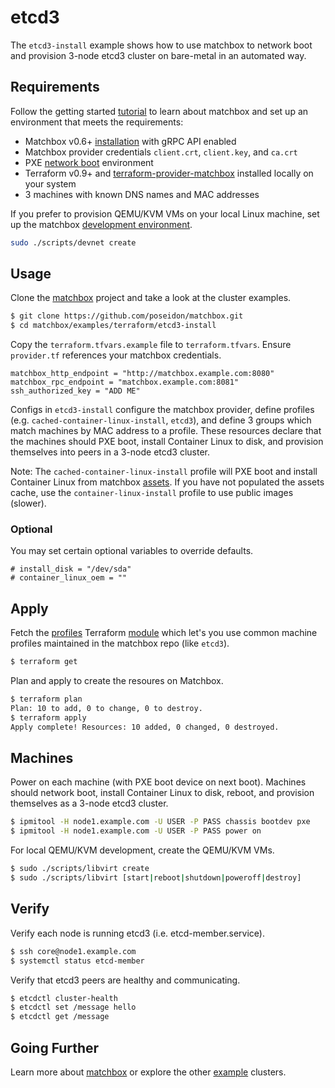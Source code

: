 # etcd3

The `etcd3-install` example shows how to use matchbox to network boot and provision 3-node etcd3 cluster on bare-metal in an automated way.

## Requirements

Follow the getting started [tutorial](../../../Documentation/getting-started.md) to learn about matchbox and set up an environment that meets the requirements:

* Matchbox v0.6+ [installation](../../../Documentation/deployment.md) with gRPC API enabled
* Matchbox provider credentials `client.crt`, `client.key`, and `ca.crt`
* PXE [network boot](../../../Documentation/network-setup.md) environment
* Terraform v0.9+ and [terraform-provider-matchbox](https://github.com/poseidon/terraform-provider-matchbox) installed locally on your system
* 3 machines with known DNS names and MAC addresses

If you prefer to provision QEMU/KVM VMs on your local Linux machine, set up the matchbox [development environment](../../../Documentation/getting-started-docker.md).

```sh
sudo ./scripts/devnet create
```

## Usage

Clone the [matchbox](https://github.com/poseidon/matchbox) project and take a look at the cluster examples.

```sh
$ git clone https://github.com/poseidon/matchbox.git
$ cd matchbox/examples/terraform/etcd3-install
```

Copy the `terraform.tfvars.example` file to `terraform.tfvars`. Ensure `provider.tf` references your matchbox credentials.

```hcl
matchbox_http_endpoint = "http://matchbox.example.com:8080"
matchbox_rpc_endpoint = "matchbox.example.com:8081"
ssh_authorized_key = "ADD ME"
```

Configs in `etcd3-install` configure the matchbox provider, define profiles (e.g. `cached-container-linux-install`, `etcd3`), and define 3 groups which match machines by MAC address to a profile. These resources declare that the machines should PXE boot, install Container Linux to disk, and provision themselves into peers in a 3-node etcd3 cluster.

Note: The `cached-container-linux-install` profile will PXE boot and install Container Linux from matchbox [assets](https://github.com/poseidon/matchbox/blob/master/Documentation/api.md#assets). If you have not populated the assets cache, use the `container-linux-install` profile to use public images (slower).

### Optional

You may set certain optional variables to override defaults.

```hcl
# install_disk = "/dev/sda"
# container_linux_oem = ""
```

## Apply

Fetch the [profiles](../README.md#modules) Terraform [module](https://www.terraform.io/docs/modules/index.html) which let's you use common machine profiles maintained in the matchbox repo (like `etcd3`).

```sh
$ terraform get
```

Plan and apply to create the resoures on Matchbox.

```sh
$ terraform plan
Plan: 10 to add, 0 to change, 0 to destroy.
$ terraform apply
Apply complete! Resources: 10 added, 0 changed, 0 destroyed.
```

## Machines

Power on each machine (with PXE boot device on next boot). Machines should network boot, install Container Linux to disk, reboot, and provision themselves as a 3-node etcd3 cluster. 

```sh
$ ipmitool -H node1.example.com -U USER -P PASS chassis bootdev pxe
$ ipmitool -H node1.example.com -U USER -P PASS power on
```

For local QEMU/KVM development, create the QEMU/KVM VMs.

```sh
$ sudo ./scripts/libvirt create
$ sudo ./scripts/libvirt [start|reboot|shutdown|poweroff|destroy]
```

## Verify

Verify each node is running etcd3 (i.e. etcd-member.service).

```sh
$ ssh core@node1.example.com
$ systemctl status etcd-member
```

Verify that etcd3 peers are healthy and communicating.

```sh
$ etcdctl cluster-health
$ etcdctl set /message hello
$ etcdctl get /message
```

## Going Further

Learn more about [matchbox](../../../Documentation/matchbox.md) or explore the other [example](../) clusters.
